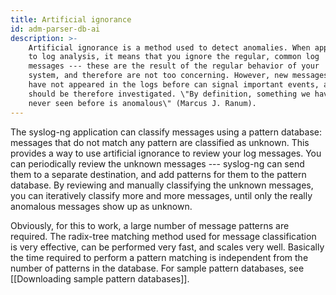 ```yaml
---
title: Artificial ignorance
id: adm-parser-db-ai
description: >-
    Artificial ignorance is a method used to detect anomalies. When applied
    to log analysis, it means that you ignore the regular, common log
    messages --- these are the result of the regular behavior of your
    system, and therefore are not too concerning. However, new messages that
    have not appeared in the logs before can signal important events, and
    should be therefore investigated. \"By definition, something we have
    never seen before is anomalous\" (Marcus J. Ranum).
---
```


The syslog-ng application can classify messages using a pattern
database: messages that do not match any pattern are classified as
unknown. This provides a way to use artificial ignorance to review your
log messages. You can periodically review the unknown messages ---
syslog-ng can send them to a separate destination, and add patterns for
them to the pattern database. By reviewing and manually classifying the
unknown messages, you can iteratively classify more and more messages,
until only the really anomalous messages show up as unknown.

Obviously, for this to work, a large number of message patterns are
required. The radix-tree matching method used for message classification
is very effective, can be performed very fast, and scales very well.
Basically the time required to perform a pattern matching is independent
from the number of patterns in the database. For sample pattern
databases, see [[Downloading sample pattern databases]].
